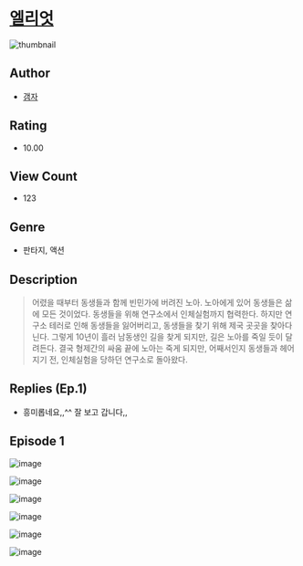 # [엘리엇](https://comic.naver.com/challenge/list?titleId=810242)
![thumbnail](https://image-comic.pstatic.net/user_contents_data/challenge_comic/2023/05/23/351588/upload_3762867857405458790_480x623.jpeg)

## Author
- [갬자](https://comic.naver.com/artistTitle?id=351588)

## Rating
- 10.00

## View Count
- 123

## Genre
- 판타지, 액션

## Description
> 어렸을 때부터 동생들과 함께 빈민가에 버려진 노아. 노아에게 있어 동생들은 삶에 모든 것이었다. 동생들을 위해 연구소에서 인체실험까지 협력한다. 하지만 연구소 테러로 인해 동생들을 잃어버리고, 동생들을 찾기 위해 제국 곳곳을 찾아다닌다. 그렇게 10년이 흘러 남동생인 길을 찾게 되지만, 길은 노아를 죽일 듯이 달려든다. 결국 형제간의 싸움 끝에 노아는 죽게 되지만, 어째서인지 동생들과 헤어지기 전, 인체실험을 당하던 연구소로 돌아왔다.

## Replies (Ep.1)
- 흥미롭네요,,^^ 잘 보고 갑니다,,

## Episode 1
![image](https://image-comic.pstatic.net/user_contents_data/challenge_comic/2023/05/23/351588/upload_3630239078242476855.jpeg)

![image](https://image-comic.pstatic.net/user_contents_data/challenge_comic/2023/05/23/351588/upload_4121418410194449975.jpeg)

![image](https://image-comic.pstatic.net/user_contents_data/challenge_comic/2023/05/23/351588/upload_7149807886450910513.jpeg)

![image](https://image-comic.pstatic.net/user_contents_data/challenge_comic/2023/05/23/351588/upload_7075545548344813158.jpeg)

![image](https://image-comic.pstatic.net/user_contents_data/challenge_comic/2023/05/23/351588/upload_4121464800166830946.jpeg)

![image](https://image-comic.pstatic.net/user_contents_data/challenge_comic/2023/05/23/351588/upload_3703429165764327473.jpeg)
